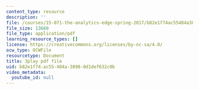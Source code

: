 ```yaml
---
content_type: resource
description: ''
file: /courses/15-071-the-analytics-edge-spring-2017/b82e1f74ac55404a38980d1def632c0b_n80gFc12u60.pdf
file_size: 13660
file_type: application/pdf
learning_resource_types: []
license: https://creativecommons.org/licenses/by-nc-sa/4.0/
ocw_type: OCWFile
resourcetype: Document
title: 3play pdf file
uid: b82e1f74-ac55-404a-3898-0d1def632c0b
video_metadata:
  youtube_id: null
---
```

